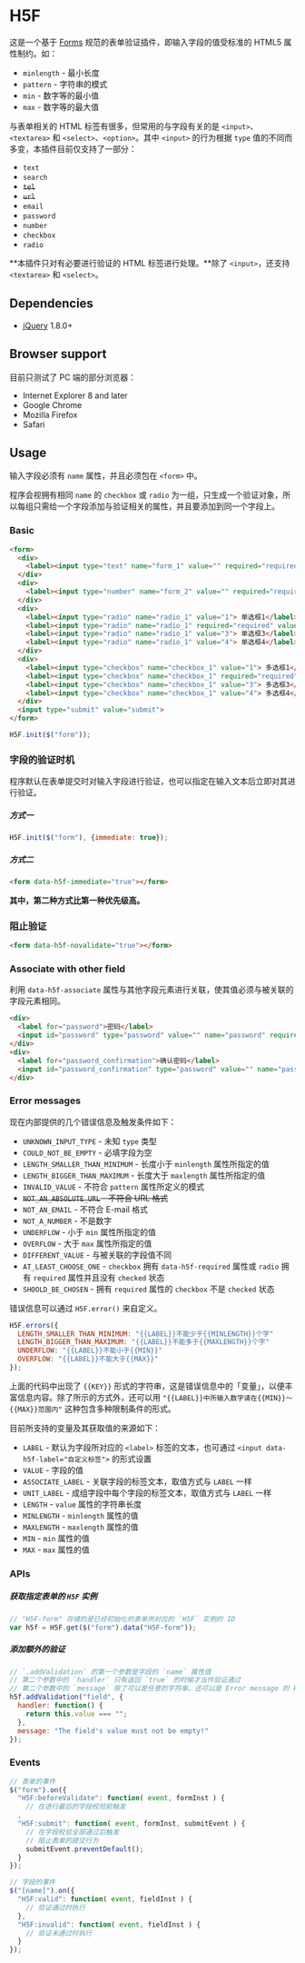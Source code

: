 # H5F

这是一个基于 [Forms](https://html.spec.whatwg.org/multipage/forms.html#forms) 规范的表单验证插件，即输入字段的值受标准的 HTML5 属性制约。如：

* `minlength` - 最小长度
* `pattern` - 字符串的模式
* `min` - 数字等的最小值
* `max` - 数字等的最大值

与表单相关的 HTML 标签有很多，但常用的与字段有关的是 `<input>`、`<textarea>` 和 `<select>`、`<option>`。其中 `<input>` 的行为根据 `type` 值的不同而多变，本插件目前仅支持了一部分：

* `text`
* `search`
* ~~`tel`~~
* ~~`url`~~
* `email`
* `password`
* `number`
* `checkbox`
* `radio`

**本插件只对有必要进行验证的 HTML 标签进行处理。**除了 `<input>`，还支持 `<textarea>` 和 `<select>`。

## Dependencies

* [jQuery](http://jquery.com/) 1.8.0+

## Browser support

目前只测试了 PC 端的部分浏览器：

* Internet Explorer 8 and later
* Google Chrome
* Mozilla Firefox
* Safari

## Usage

输入字段必须有 `name` 属性，并且必须包在 `<form>` 中。

程序会视拥有相同 `name` 的 `checkbox` 或 `radio` 为一组，只生成一个验证对象，所以每组只需给一个字段添加与验证相关的属性，并且要添加到同一个字段上。

### Basic

```html
<form>
  <div>
    <label><input type="text" name="form_1" value="" required="required" minlength="2" maxlength="4" pattern=".*0"> 文本</label>
  </div>
  <div>
    <label><input type="number" name="form_2" value="" required="required" min="5" max="10"> 数字</label>
  </div>
  <div>
    <label><input type="radio" name="radio_1" value="1"> 单选框1</label>
    <label><input type="radio" name="radio_1" required="required" value="2"> 单选框2</label>
    <label><input type="radio" name="radio_1" value="3"> 单选框3</label>
    <label><input type="radio" name="radio_1" value="4"> 单选框4</label>
  </div>
  <div>
    <label><input type="checkbox" name="checkbox_1" value="1"> 多选框1</label>
    <label><input type="checkbox" name="checkbox_1" required="required" value="2"> 多选框2</label>
    <label><input type="checkbox" name="checkbox_1" value="3"> 多选框3</label>
    <label><input type="checkbox" name="checkbox_1" value="4"> 多选框4</label>
  </div>
  <input type="submit" value="submit">
</form>
```

```javascript
H5F.init($("form"));
```

### 字段的验证时机

程序默认在表单提交时对输入字段进行验证，也可以指定在输入文本后立即对其进行验证。

##### 方式一

```javascript
H5F.init($("form"), {immediate: true});
```

##### 方式二

```html
<form data-h5f-immediate="true"></form>
```

**其中，第二种方式比第一种优先级高。**

### 阻止验证

```html
<form data-h5f-novalidate="true"></form>
```

### Associate with other field

利用 `data-h5f-associate` 属性与其他字段元素进行关联，使其值必须与被关联的字段元素相同。

```html
<div>
  <label for="password">密码</label>
  <input id="password" type="password" value="" name="password" required="required">
</div>
<div>
  <label for="password_confirmation">确认密码</label>
  <input id="password_confirmation" type="password" value="" name="password_confirmation" data-h5f-associate="password">
</div>
```

### Error messages

现在内部提供的几个错误信息及触发条件如下：

* `UNKNOWN_INPUT_TYPE` - 未知 `type` 类型
* `COULD_NOT_BE_EMPTY` - 必填字段为空
* `LENGTH_SMALLER_THAN_MINIMUM` - 长度小于 `minlength` 属性所指定的值
* `LENGTH_BIGGER_THAN_MAXIMUM` - 长度大于 `maxlength` 属性所指定的值
* `INVALID_VALUE` - 不符合 `pattern` 属性所定义的模式
* ~~`NOT_AN_ABSOLUTE_URL` - 不符合 URL 格式~~
* `NOT_AN_EMAIL` - 不符合 E-mail 格式
* `NOT_A_NUMBER` - 不是数字
* `UNDERFLOW` - 小于 `min` 属性所指定的值
* `OVERFLOW` - 大于 `max` 属性所指定的值
* `DIFFERENT_VALUE` - 与被关联的字段值不同
* `AT_LEAST_CHOOSE_ONE` - `checkbox` 拥有 `data-h5f-required` 属性或 `radio` 拥有 `required` 属性并且没有 `checked` 状态
* `SHOOLD_BE_CHOSEN` - 拥有 `required` 属性的 `checkbox` 不是 `checked` 状态

错误信息可以通过 `H5F.error()` 来自定义。

```javascript
H5F.errors({
  LENGTH_SMALLER_THAN_MINIMUM: "{{LABEL}}不能少于{{MINLENGTH}}个字"
  LENGTH_BIGGER_THAN_MAXIMUM: "{{LABEL}}不能多于{{MAXLENGTH}}个字"
  UNDERFLOW: "{{LABEL}}不能小于{{MIN}}"
  OVERFLOW: "{{LABEL}}不能大于{{MAX}}"
});
```

上面的代码中出现了 `{{KEY}}` 形式的字符串，这是错误信息中的「变量」，以便丰富信息内容。除了所示的方式外，还可以用 `"{{LABEL}}中所输入数字请在{{MIN}}～{{MAX}}范围内"` 这种包含多种限制条件的形式。

目前所支持的变量及其获取值的来源如下：

* `LABEL` - 默认为字段所对应的 `<label>` 标签的文本，也可通过 `<input data-h5f-label="自定义标签">` 的形式设置
* `VALUE` - 字段的值
* `ASSOCIATE_LABEL` - 关联字段的标签文本，取值方式与 `LABEL` 一样
* `UNIT_LABEL` - 成组字段中每个字段的标签文本，取值方式与 `LABEL` 一样
* `LENGTH` - `value` 属性的字符串长度
* `MINLENGTH` - `minlength` 属性的值
* `MAXLENGTH` - `maxlength` 属性的值
* `MIN` - `min` 属性的值
* `MAX` - `max` 属性的值

### APIs

##### 获取指定表单的 `H5F` 实例

```javascript
// "H5F-form" 存储的是已经初始化的表单所对应的 `H5F` 实例的 ID
var h5f = H5F.get($("form").data("H5F-form"));
```

##### 添加额外的验证

```javascript
// `.addValidation` 的第一个参数是字段的 `name` 属性值
// 第二个参数中的 `handler` 只有返回 `true` 的时候才当作验证通过
// 第二个参数中的 `message` 除了可以是任意的字符串，还可以是 Error message 的 key 或返回字符串的函数
h5f.addValidation("field", {
  handler: function() {
    return this.value === "";
  },
  message: "The field's value must not be empty!"
});
```

### Events

```javascript
// 表单的事件
$("form").on({
  "H5F:beforeValidate": function( event, formInst ) {
    // 在进行最后的字段校验前触发
  ,
  "H5F:submit": function( event, formInst, submitEvent ) {
    // 在字段校验全部通过后触发
    // 阻止表单的提交行为
    submitEvent.preventDefault();
  }
});

// 字段的事件
$("[name]").on({
  "H5F:valid": function( event, fieldInst ) {
    // 验证通过时执行
  },
  "H5F:invalid": function( event, fieldInst ) {
    // 验证未通过时执行
  }
});
```
